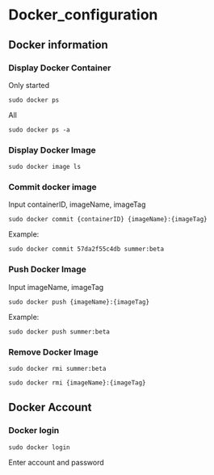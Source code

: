 # Docker_configuration

## Docker information

### Display Docker Container
Only started
```
sudo docker ps
```

All
```
sudo docker ps -a
```

### Display Docker Image
```
sudo docker image ls
```

### Commit docker image
Input containerID, imageName, imageTag
```
sudo docker commit {containerID} {imageName}:{imageTag}
```
Example:
```
sudo docker commit 57da2f55c4db summer:beta
```

### Push Docker Image
Input imageName, imageTag
```
sudo docker push {imageName}:{imageTag}
```
Example:
```
sudo docker push summer:beta
```

### Remove Docker Image
```
sudo docker rmi summer:beta
```
```
sudo docker rmi {imageName}:{imageTag}
```

## Docker Account 

### Docker login
```
sudo docker login
```
Enter account and password
